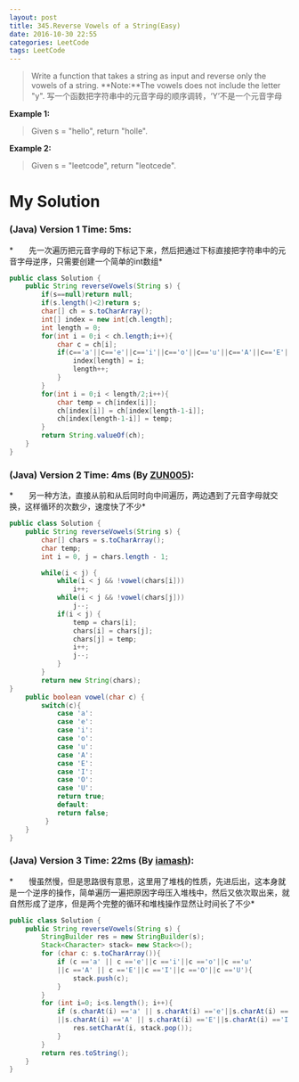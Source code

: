 ```yaml
---
layout: post
title: 345.Reverse Vowels of a String(Easy)
date: 2016-10-30 22:55
categories: LeetCode
tags: LeetCode
---
```


>Write a function that takes a string as input and reverse only the vowels of a string.
**Note:**The vowels does not include the letter "y".
写一个函数把字符串中的元音字母的顺序调转，‘Y’不是一个元音字母

**Example 1:**
>Given s = "hello", return "holle".

**Example 2:**
>Given s = "leetcode", return "leotcede".

# My Solution
### (Java) Version 1  Time: 5ms:
*　　先一次遍历把元音字母的下标记下来，然后把通过下标直接把字符串中的元音字母逆序，只需要创建一个简单的int数组*
```java
public class Solution {
    public String reverseVowels(String s) {
        if(s==null)return null;
        if(s.length()<2)return s;
        char[] ch = s.toCharArray();
        int[] index = new int[ch.length];
        int length = 0;
        for(int i = 0;i < ch.length;i++){
            char c = ch[i];
            if(c=='a'||c=='e'||c=='i'||c=='o'||c=='u'||c=='A'||c=='E'||c=='I'||c=='O'||c=='U'){
                index[length] = i;
                length++;
            }
        }
        for(int i = 0;i < length/2;i++){
            char temp = ch[index[i]];
            ch[index[i]] = ch[index[length-1-i]];
            ch[index[length-1-i]] = temp;
        }
        return String.valueOf(ch);
    }
}
```
### (Java) Version 2  Time: 4ms (By [ZUN005](https://discuss.leetcode.com/user/zun005)):
*　　另一种方法，直接从前和从后同时向中间遍历，两边遇到了元音字母就交换，这样循环的次数少，速度快了不少*
```java
public class Solution {
    public String reverseVowels(String s) {
        char[] chars = s.toCharArray();
        char temp;
        int i = 0, j = chars.length - 1;

        while(i < j) {
            while(i < j && !vowel(chars[i])) 
                i++;
            while(i < j && !vowel(chars[j])) 
                j--;
            if(i < j) {
                temp = chars[i];
                chars[i] = chars[j];
                chars[j] = temp;
                i++;
                j--;
            }
        }
        return new String(chars);
}
    public boolean vowel(char c) {
        switch(c){
            case 'a':
            case 'e':
            case 'i':
            case 'o':
            case 'u':
            case 'A':
            case 'E':
            case 'I':
            case 'O':
            case 'U':
            return true;
            default:
            return false;
         }
    }
}
```
### (Java) Version 3  Time: 22ms (By [iamash](https://discuss.leetcode.com/user/iamash)):
*　　慢虽然慢，但是思路很有意思，这里用了堆栈的性质，先进后出，这本身就是一个逆序的操作，简单遍历一遍把原因字母压入堆栈中，然后又依次取出来，就自然形成了逆序，但是两个完整的循环和堆栈操作显然让时间长了不少*
```java
public class Solution {
    public String reverseVowels(String s) {
        StringBuilder res = new StringBuilder(s);
        Stack<Character> stack= new Stack<>();
        for (char c: s.toCharArray()){
            if (c =='a' || c =='e'||c =='i'||c =='o'||c =='u'
            ||c =='A' || c =='E'||c =='I'||c =='O'||c =='U'){
                stack.push(c);
            }
        }
        for (int i=0; i<s.length(); i++){
            if (s.charAt(i) =='a' || s.charAt(i) =='e'||s.charAt(i) =='i'||s.charAt(i) =='o'||s.charAt(i) =='u'
            ||s.charAt(i) =='A' || s.charAt(i) =='E'||s.charAt(i) =='I'||s.charAt(i) =='O'||s.charAt(i) =='U'){
                res.setCharAt(i, stack.pop());
            }
        }
        return res.toString();
    }
}
```